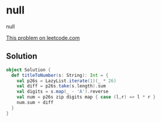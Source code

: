 # null

null

[This problem on leetcode.com](https://leetcode.com/problems/excel-sheet-column-number)

## Solution

```scala
object Solution {
  def titleToNumber(s: String): Int = {
    val p26s = LazyList.iterate(1)(_ * 26)
    val diff = p26s.take(s.length).sum
    val digits = s.map(_ - 'A').reverse
    val num = p26s zip digits map { case (l,r) => l * r }
    num.sum + diff
  }
}
```
